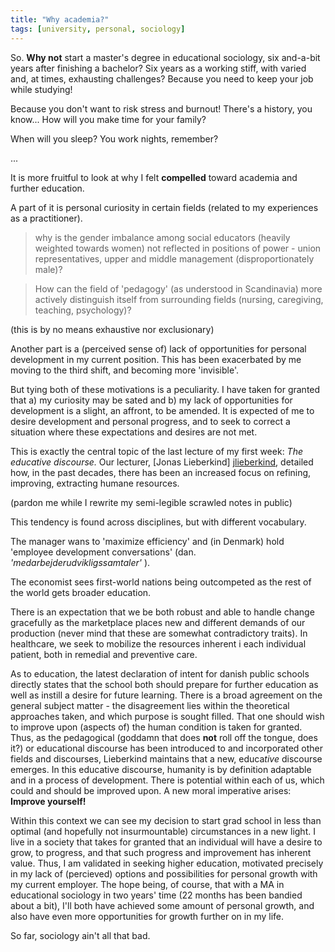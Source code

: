 ```yaml
---
title: "Why academia?"
tags: [university, personal, sociology]
---
```


So. **Why not** start a master's degree in educational sociology, six
and-a-bit years after finishing a bachelor? Six years as a working stiff,
with varied and, at times, exhausting challenges? Because you need to keep
your job while studying!

Because you don't want to risk stress and burnout! There's a history, you
know... How will you make time for your family?

When will you sleep? You work nights, remember?

...

It is more fruitful to look at why I felt **compelled** toward academia and further education.

A part of it is personal curiosity in certain fields (related to my experiences as a practitioner).

> why is the gender imbalance among social educators (heavily weighted towards women) not reflected in positions of power - union representatives, upper and middle management (disproportionately male)?

> How can the field of 'pedagogy' (as understood in Scandinavia) more actively distinguish itself from surrounding fields (nursing, caregiving, teaching, psychology)?

(this is by no means exhaustive nor exclusionary)

Another part is a (perceived sense of) lack of opportunities for personal development in my current position.
This has been exacerbated by me moving to the third shift, and becoming more 'invisible'.

But tying both of these motivations is a peculiarity.
I have taken for granted that a) my curiosity may be sated and b) my lack of opportunities for development is a slight, an affront, to be amended.
It is expected of me to desire development and personal progress, and to seek to correct a situation where these expectations and desires are not met.

This is exactly the central topic of the last lecture of my first week: *The educative discourse.*
Our lecturer, [Jonas Lieberkind] [jlieberkind], detailed how, in the past decades, there has been an increased focus on refining, improving, extracting humane resources.

(pardon me while I rewrite my semi-legible scrawled notes in public)

This tendency is found across disciplines, but with different vocabulary.

The manager wans to 'maximize efficiency' and (in Denmark) hold 'employee development conversations' (dan. *'medarbejderudvikligssamtaler'* ).

The economist sees first-world nations being outcompeted as the rest of the world gets broader education.

There is an expectation that we be both robust and able to handle change gracefully as the marketplace places new and different demands of our production (never mind that these are somewhat contradictory traits).
In healthcare, we seek to mobilize the resources inherent i each individual patient, both in remedial and preventive care.

As to education, the latest declaration of intent for danish public schools directly states that the school both should prepare for further education as well as instill a desire for future learning.
There is a broad agreement on the general subject matter - the disagreement lies within the theoretical approaches taken, and which purpose is sought filled.
That one should wish to improve upon (aspects of) the human condition is taken for granted.
Thus, as the pedagogical (goddamn that does **not** roll off the tongue, does it?) or educational discourse has been introduced to and incorporated other fields and discourses, Lieberkind maintains that a new, educa*tive* discourse emerges.
In this educative discourse, humanity is by definition adaptable and in a process of development.
There is potential within each of us, which could and should be improved upon. A new moral imperative arises: **Improve yourself!**


Within this context we can see my decision to start grad school in less than optimal (and hopefully not insurmountable) circumstances in a new light.
I live in a society that takes for granted that an individual will have a desire to grow, to progress, and that such progress and improvement has inherent value.
Thus, I am validated in seeking higher education, motivated precisely in my lack of (percieved) options and possibilities for personal growth with my current employer.
The hope being, of course, that with a MA in educational sociology in two years' time (22 months has been bandied about a bit), I'll both have achieved some amount of personal growth, and also have even more opportunities for growth further on in my life.

So far, sociology ain't all that bad.

[jlieberkind]: https://pure.au.dk/portal/da/persons/jonas-lieberkind(177cd00e-9273-4afe-8565-ee51e3b8baef).html
